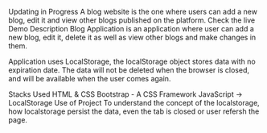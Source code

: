 Updating in Progress
A blog website is the one where users can add a new blog, edit it and view other blogs published on the platform.
Check the live Demo
Description
Blog Application is an application where user can add a new blog, edit it, delete it as well as view other blogs and make changes in them.

Application uses LocalStorage, the localStorage object stores data with no expiration date. The data will not be deleted when the browser is closed, and will be available when the user comes again.

Stacks Used
HTML & CSS
Bootstrap - A CSS Framework
JavaScript -> LocalStorage
Use of Project
To understand the concept of the localstorage, how localstorage persist the data, even the tab is closed or user refersh the page.
